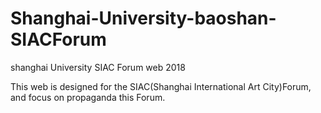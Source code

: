 # Shanghai-University-baoshan-SIACForum
shanghai University SIAC Forum web 2018

This web is designed for the SIAC(Shanghai International Art City)Forum, and focus on propaganda this Forum.
